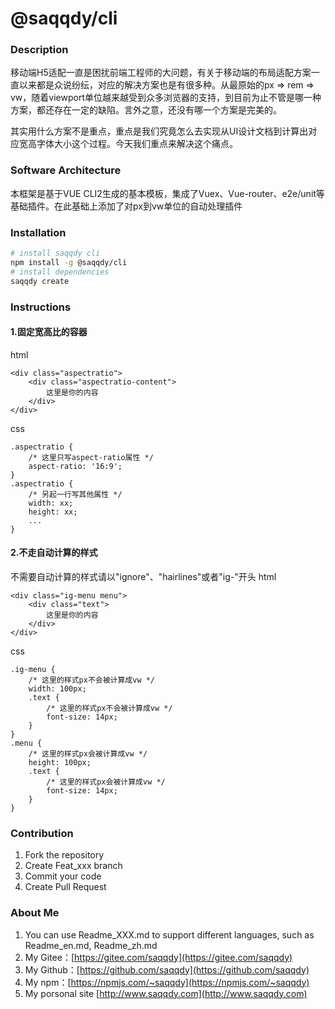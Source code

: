 # @saqqdy/cli

### Description
移动端H5适配一直是困扰前端工程师的大问题，有关于移动端的布局适配方案一直以来都是众说纷纭，对应的解决方案也是有很多种。从最原始的px => rem => vw，随着viewport单位越来越受到众多浏览器的支持，到目前为止不管是哪一种方案，都还存在一定的缺陷。言外之意，还没有哪一个方案是完美的。

其实用什么方案不是重点，重点是我们究竟怎么去实现从UI设计文档到计算出对应宽高字体大小这个过程。今天我们重点来解决这个痛点。

### Software Architecture
本框架是基于VUE CLI2生成的基本模板，集成了Vuex、Vue-router、e2e/unit等基础插件。在此基础上添加了对px到vw单位的自动处理插件


### Installation

``` bash
# install saqqdy cli
npm install -g @saqqdy/cli
# install dependencies
saqqdy create

```
### Instructions

#### 1.固定宽高比的容器

html
```
<div class="aspectratio">
    <div class="aspectratio-content">
        这里是你的内容
    </div>
</div>
```
css
```
.aspectratio {
    /* 这里只写aspect-ratio属性 */
    aspect-ratio: '16:9';
}
.aspectratio {
    /* 另起一行写其他属性 */
    width: xx;
    height: xx;
    ...
}
```

#### 2.不走自动计算的样式

不需要自动计算的样式请以"ignore"、"hairlines"或者"ig-"开头
html
```
<div class="ig-menu menu">
    <div class="text">
        这里是你的内容
    </div>
</div>
```
css
```
.ig-menu {
    /* 这里的样式px不会被计算成vw */
    width: 100px;
    .text {
        /* 这里的样式px不会被计算成vw */
        font-size: 14px;
    }
}
.menu {
    /* 这里的样式px会被计算成vw */
    height: 100px;
    .text {
        /* 这里的样式px会被计算成vw */
        font-size: 14px;
    }
}
```

### Contribution

1. Fork the repository
2. Create Feat_xxx branch
3. Commit your code
4. Create Pull Request


### About Me

1. You can use Readme\_XXX.md to support different languages, such as Readme\_en.md, Readme\_zh.md
2. My Gitee：[https://gitee.com/saqqdy](https://gitee.com/saqqdy)
3. My Github：[https://github.com/saqqdy](https://github.com/saqqdy)
4. My npm：[https://npmjs.com/~saqqdy](https://npmjs.com/~saqqdy)
5. My porsonal site [http://www.saqqdy.com](http://www.saqqdy.com)


